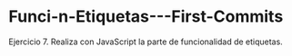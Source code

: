# Funci-n-Etiquetas---First-Commits

Ejercicio 7. Realiza con JavaScript la parte de funcionalidad de etiquetas.
